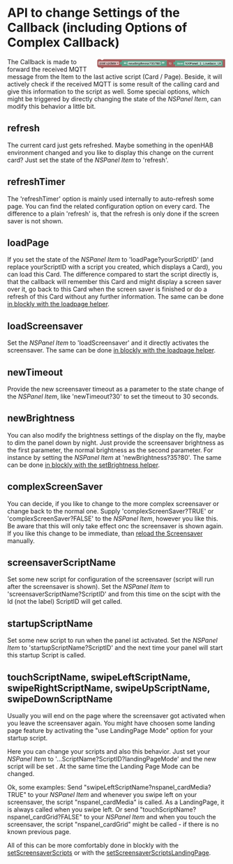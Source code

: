 # API to change Settings of the Callback (including Options of Complex Callback)

[<img src="img/openhab_scripts_nspanel1_postUpdate.png" align="right" width="300">](img/openhab_scripts_nspanel1_postUpdate.png)

The Callback is made to forward the received MQTT message from the Item to the last active script (Card / Page). Beside, it will actively check if the received MQTT is some result of the calling card and give this information to the script as well. Some special options, which might be triggered by directly changing the state of the *NSPanel Item*, can modify this behavior a little bit.

## refresh

The current card just gets refreshed. Maybe something in the openHAB environment changed and you like to display this change on the current card? Just set the state of the *NSPanel Item* to 'refresh'.

## refreshTimer

The 'refreshTimer' option is mainly used internally to auto-refresh some page. You can find the related configuration option on every card. The difference to a plain 'refresh' is, that the refresh is only done if the screen saver is not shown.

## loadPage

If you set the state of the *NSPanel Item* to 'loadPage?yourScriptID' (and replace yourScriptID with a script you created, which displays a Card), you can load this Card. The difference compared to start the script directly is, that the callback will remember this Card and might display a screen saver over it, go back to this Card when the screen saver is finished or do a refresh of this Card without any further information. The same can be done [in blockly with the loadpage helper](blockLibrary_nspanel_helpers_loadPage.md).

## loadScreensaver

Set the *NSPanel Item* to 'loadScreensaver' and it directly activates the screensaver. The same can be done [in blockly with the loadpage helper](blockLibrary_nspanel_helpers_loadScreensaver.md).

## newTimeout

Provide the new screensaver timeout as a parameter to the state change of the *NSPanel Item*, like 'newTimeout?30' to set the timeout to 30 seconds.

## newBrightness

You can also modify the brightness settings of the display on the fly, maybe to dim the panel down by night. Just provide the screensaver brightness as the first parameter, the normal brightness as the second parameter. For instance by setting the *NSPanel Item* at 'newBrightness?35?80'. The same can be done [in blockly with the setBrightness helper](blockLibrary_nspanel_helpers_setBrightness.md).

## complexScreenSaver

You can decide, if you like to change to the more complex screensaver or change back to the normal one. Supply 'complexScreenSaver?TRUE' or 'complexScreenSaver?FALSE' to the *NSPanel Item*, however you like this. Be aware that this will only take effect onc the screensaver is shown again. If you like this change to be immediate, than [reload the Screensaver](blockLibrary_nspanel_helpers_loadScreensaver.md) manually.

## screensaverScriptName

Set some new script for configuration of the screensaver (script will run after the screensaver is shown). Set the *NSPanel Item* to 'screensaverScriptName?ScriptID' and from this time on the scipt with the Id (not the label) ScriptID will get called.

## startupScriptName

Set some new script to run when the panel ist activated. Set the *NSPanel Item* to 'startupScriptName?ScriptID' and the next time your panel will start this startup Script is called.

## touchScriptName, swipeLeftScriptName, swipeRightScriptName, swipeUpScriptName, swipeDownScriptName

Usually you will end on the page where the screensaver got activated when you leave the screensaver again. You might have choosen some landing page feature by activating the "use LandingPage Mode" option for your startup script.

Here you can change your scripts and also this behavior. Just set your *NSPanel Item* to '...ScriptName?ScriptID?landingPageMode' and the new script will be set  . At the same time the Landing Page Mode can be changed.

Ok, some examples: Send "swipeLeftScriptName?nspanel_cardMedia?TRUE" to your *NSPanel Item* and whenever you swipe left on your screensaver, the script "nspanel_cardMedia" is called. As a LandingPage, it is always called when you swipe left. Or send "touchScriptName?nspanel_cardGrid?FALSE" to your *NSPanel Item* and when you touch the screensaver, the script "nspanel_cardGrid" might be called - if there is no known previous page.

All of this can be more comfortably done in blockly with the [setScreensaverScripts](blockLibrary_nspanel_helpers_setScreenSaverScriptsComplex.md) or with the [setScreensaverScriptsLandingPage](blockLibrary_nspanel_helpers_setScreenSaverScriptsComplex_LandingPage.md).
